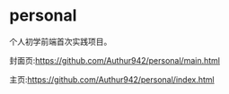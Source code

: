 # personal
个人初学前端首次实践项目。

封面页:https://github.com/Authur942/personal/main.html

主页:https://github.com/Authur942/personal/index.html
